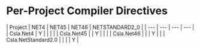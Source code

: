 Per-Project Compiler Directives
===============================
| Project | NET4 | NET45 | NET46 | NETSTANDARD2_0 |
| --- | --- | --- | --- |
| Csla.Net4 | Y |  |  |  |
| Csla.Net45 |  | Y |  |  |
| Csla.Net46 |  |  | Y |  |
| Csla.NetStandard2.0 |  |  |  | Y |
